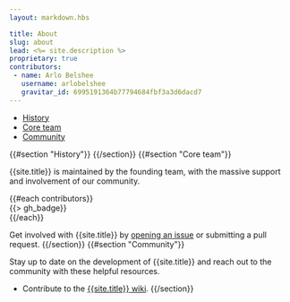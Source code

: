 ```yaml
---
layout: markdown.hbs

title: About
slug: about
lead: <%= site.description %>
proprietary: true
contributors:
 - name: Arlo Belshee
   username: arlobelshee
   gravitar_id: 6995191364b77794684fbf3a3d6dacd7
---
```


<div class="row">
	<div class="col-md-3">
		<div class="bs-sidebar hidden-print" role="complementary">
			<ul class="nav bs-sidenav">
				<li>
					<a href="#history">History</a>
				</li>
				<li>
					<a href="#core+team">Core team</a>
				</li>
				<li>
					<a href="#community">Community</a>
				</li>
			</ul>
		</div>
	</div>
	<div class="col-md-9" role="main">
{{#section "History"}}
{{/section}}
{{#section "Core team"}}

{{site.title}} is maintained by the founding team, with the massive support and involvement of our community.

<div class="list-group bs-team">
{{#each contributors}}
<div class="list-group-item">
{{> gh_badge}}
</div>
{{/each}}
</div>

Get involved with {{site.title}} by <a href="{{pkg.bugs.url}}/new">opening an issue</a> or submitting a pull request.
{{/section}}
{{#section "Community"}}

Stay up to date on the development of {{site.title}} and reach out to the community with these helpful resources.

<!--      <li>Read and subscribe to <a href="http://blog.getbootstrap.com/">The Official {{site.title}} Blog</a>.</li> -->
<!--      <li>Find inspiring examples of people using {{site.title}} at the <a href="http://expo.getbootstrap.com">Bootstrap Expo</a>.</li> -->
* Contribute to the <a href="https://github.com/Scale-Out-Agile/Scale-Out-Agile.github.io/wiki">{{site.title}} wiki</a>.
{{/section}}
	</div>
</div>